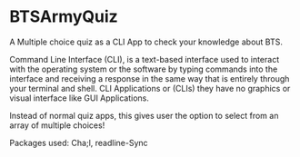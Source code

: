 # BTSArmyQuiz
A Multiple choice quiz as a CLI App to check your knowledge about BTS.

Command Line Interface (CLI), is a text-based interface used to interact with the operating system or the software by typing commands into the interface and receiving a response in the same way that is entirely through your terminal and shell. CLI Applications or (CLIs) they have no graphics or visual interface like GUI Applications.

Instead of normal quiz apps, this gives user the option to select from an array of multiple choices! 

Packages used: Cha;l, readline-Sync
